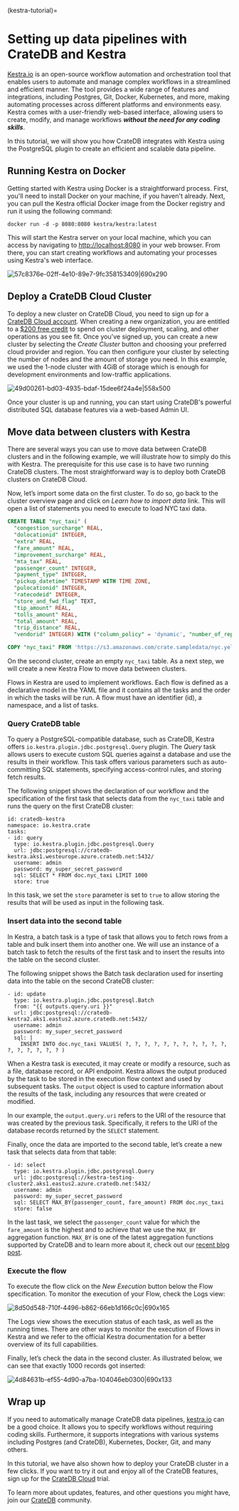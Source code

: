 (kestra-tutorial)=
# Setting up data pipelines with CrateDB and Kestra

[Kestra.io](http://kestra.io/) is an open-source workflow automation and orchestration tool that enables users to automate and manage complex workflows in a streamlined and efficient manner. The tool provides a wide range of features and integrations, including Postgres, Git, Docker, Kubernetes, and more, making automating processes across different platforms and environments easy. Kestra comes with a user-friendly web-based interface, allowing users to create, modify, and manage workflows ***without the need for any coding skills***.

In this tutorial, we will show you how CrateDB integrates with Kestra using the PostgreSQL plugin to create an efficient and scalable data pipeline.

## Running Kestra on Docker

Getting started with Kestra using Docker is a straightforward process. First, you'll need to install Docker on your machine, if you haven't already. Next, you can pull the Kestra official Docker image from the Docker registry and run it using the following command:

`docker run -d -p 8080:8080 kestra/kestra:latest `

This will start the Kestra server on your local machine, which you can access by navigating to [http://localhost:8080](http://localhost:8080/) in your web browser. From there, you can start creating workflows and automating your processes using Kestra's web interface.

![57c8376e-02ff-4e10-89e7-9fc358153409|690x290](https://us1.discourse-cdn.com/flex020/uploads/crate/original/1X/80c3eb1bbc2de07a343bc56b1a5db24cf0569df7.png)


## Deploy a CrateDB Cloud Cluster

To deploy a new cluster on CrateDB Cloud, you need to sign up for a [CrateDB Cloud account](https://console.cratedb.cloud/). When creating a new organization, you are entitled to a [$200 free credit](https://crate.io/lp-free-trial) to spend on cluster deployment, scaling, and other operations as you see fit. Once you've signed up, you can create a new cluster by selecting the *Create Cluster* button and choosing your preferred cloud provider and region. You can then configure your cluster by selecting the number of nodes and the amount of storage you need. In this example, we used the 1-node cluster with 4GiB of storage which is enough for development environments and low-traffic applications.

![49d00261-bd03-4935-bdaf-15dee6f24a4e|558x500](https://us1.discourse-cdn.com/flex020/uploads/crate/original/1X/5c4c24dde906df6004392356138637444844f57d.png)


Once your cluster is up and running, you can start using CrateDB's powerful distributed SQL database features via a web-based Admin UI.

## Move data between clusters with Kestra

There are several ways you can use to move data between CrateDB clusters and in the following example, we will illustrate how to simply do this with Kestra. The prerequisite for this use case is to have two running CrateDB clusters. The most straightforward way is to deploy both CrateDB clusters on CrateDB Cloud.

Now, let’s import some data on the first cluster. To do so, go back to the cluster overview page and click on *Learn how to import data* link. This will open a list of statements you need to execute to load NYC taxi data.

```sql
CREATE TABLE "nyc_taxi" (
  "congestion_surcharge" REAL, 
  "dolocationid" INTEGER, 
  "extra" REAL, 
  "fare_amount" REAL, 
  "improvement_surcharge" REAL, 
  "mta_tax" REAL, 
  "passenger_count" INTEGER, 
  "payment_type" INTEGER, 
  "pickup_datetime" TIMESTAMP WITH TIME ZONE, 
  "pulocationid" INTEGER, 
  "ratecodeid" INTEGER, 
  "store_and_fwd_flag" TEXT, 
  "tip_amount" REAL, 
  "tolls_amount" REAL, 
  "total_amount" REAL, 
  "trip_distance" REAL, 
  "vendorid" INTEGER) WITH ("column_policy" = 'dynamic', "number_of_replicas" = '0', "refresh_interval" = 10000);
```

```sql
COPY "nyc_taxi" FROM 'https://s3.amazonaws.com/crate.sampledata/nyc.yellowcab/yc.2019.07.gz' WITH (compression = 'gzip');
```

On the second cluster, create an empty `nyc_taxi` table. As a next step, we will create a new Kestra Flow to move data between clusters.

Flows in Kestra are used to implement workflows. Each flow is defined as a declarative model in the YAML file and it contains all the tasks and the order in which the tasks will be run. A flow must have an identifier (id), a namespace, and a list of tasks.

### Query CrateDB table

To query a PostgreSQL-compatible database, such as CrateDB, Kestra offers `io.kestra.plugin.jdbc.postgresql.Query` plugin. The *Query* task allows users to execute custom SQL queries against a database and use the results in their workflow. This task offers various parameters such as auto-committing SQL statements, specifying access-control rules, and storing fetch results.

The following snippet shows the declaration of our workflow and the specification of the first task that selects data from the `nyc_taxi` table and runs the query on the first CrateDB cluster:

```
id: cratedb-kestra
namespace: io.kestra.crate
tasks:
- id: query
  type: io.kestra.plugin.jdbc.postgresql.Query
  url: jdbc:postgresql://cratedb-kestra.aks1.westeurope.azure.cratedb.net:5432/
  username: admin
  password: my_super_secret_password
  sql: SELECT * FROM doc.nyc_taxi LIMIT 1000
  store: true
```


In this task, we set the `store` parameter is set to `true` to allow storing the results that will be used as input in the following task.

### Insert data into the second table

In Kestra, a batch task is a type of task that allows you to fetch rows from a table and bulk insert them into another one. We will use an instance of a batch task to fetch the results of the first task and to insert the results into the table on the second cluster.

The following snippet shows the Batch task declaration used for inserting data into the table on the second CrateDB cluster:

```
- id: update
  type: io.kestra.plugin.jdbc.postgresql.Batch
  from: "{{ outputs.query.uri }}"
  url: jdbc:postgresql://cratedb-kestra2.aks1.eastus2.azure.cratedb.net:5432/
  username: admin
  password: my_super_secret_password
  sql: |
    INSERT INTO doc.nyc_taxi VALUES( ?, ?, ?, ?, ?, ?, ?, ?, ?, ?, ?, ?, ?, ?, ?, ?, ? )
```

When a Kestra task is executed, it may create or modify a resource, such as a file, database record, or API endpoint. Kestra allows the output produced by the task to be stored in the execution flow context and used by subsequent tasks. The `output` object is used to capture information about the results of the task, including any resources that were created or modified.

In our example, the `output.query.uri` refers to the URI of the resource that was created by the previous task. Specifically, it refers to the URI of the database records returned by the `SELECT` statement.

Finally, once the data are imported to the second table, let’s create a new task that selects data from that table:

```
- id: select
  type: io.kestra.plugin.jdbc.postgresql.Query
  url: jdbc:postgresql://kestra-testing-cluster2.aks1.eastus2.azure.cratedb.net:5432/
  username: admin
  password: my_super_secret_password
  sql: SELECT MAX_BY(passenger_count, fare_amount) FROM doc.nyc_taxi
  store: false
```

In the last task, we select the `passenger_count` value for which the `fare_amount` is the highest and to achieve that we use the `MAX_BY` aggregation function. `MAX_BY` is one of the latest aggregation functions supported by CrateDB and to learn more about it, check out our [recent blog post](https://crate.io/blog/find-the-latest-reported-values-with-ease.-introducing-max_by-and-min_by-aggregations-in-cratedb-5.2).

### Execute the flow

To execute the flow click on the *New Execution* button below the Flow specification. To monitor the execution of your Flow, check the Logs view:

![8d50d548-710f-4496-b862-66eb1d166c0c|690x165](https://us1.discourse-cdn.com/flex020/uploads/crate/original/1X/fd57f90eea19631daec9052dd8921fbce519d2a7.png)


The Logs view shows the execution status of each task, as well as the running times. There are other ways to monitor the execution of Flows in Kestra and we refer to the official Kestra documentation for a better overview of its full capabilities.

Finally, let’s check the data in the second cluster. As illustrated below, we can see that exactly 1000 records got inserted:

![4d84631b-ef55-4d90-a7ba-104046eb0300|690x133](https://us1.discourse-cdn.com/flex020/uploads/crate/original/1X/c47fc7cdd3a91a007250c428a704f91962066e7b.png)


## Wrap up

If you need to automatically manage CrateDB data pipelines, [kestra.io](http://kestra.io/) can be a good choice. It allows you to specify workflows without requiring coding skills. Furthermore, it supports integrations with various systems including Postgres (and CrateDB), Kubernetes, Docker, Git, and many others.

In this tutorial, we have also shown how to deploy your CrateDB cluster in a few clicks. If you want to try it out and enjoy all of the CrateDB features, sign up for the [CrateDB Cloud](https://console.cratedb.cloud/?utm_campaign=2022-Q2-WS-Free-Trial&utm_source=website&utm_medium=free-trial-overhaul&hsCtaTracking=a7e2a487-cfb9-4a50-8e75-3029b9e176fb%7C7863166c-05e4-4334-9dd5-58dfdd6e78c1) trial.

To learn more about updates, features, and other questions you might have, join our [CrateDB](https://community.cratedb.com/) community.
